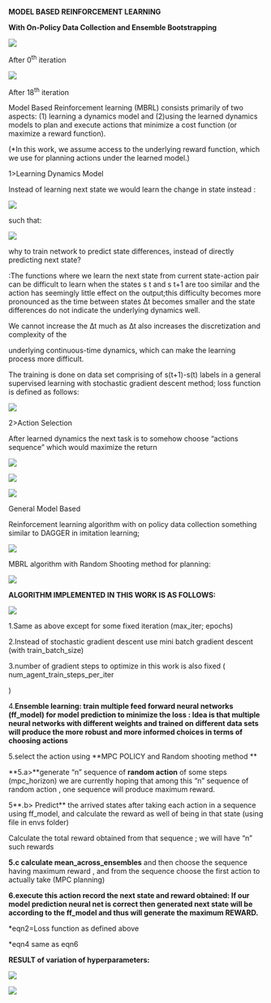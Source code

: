 **MODEL BASED REINFORCEMENT LEARNING**

**With On-Policy Data Collection and Ensemble Bootstrapping**

![](.//media/image1.gif)

After 0<sup>th</sup> iteration

![](.//media/image2.gif)

After 18<sup>th</sup> iteration

Model Based Reinforcement learning (MBRL) consists primarily of two
aspects: (1) learning a dynamics model and (2)using the learned dynamics
models to plan and execute actions that minimize a cost function (or
maximize a reward function).

(\*In this work, we assume access to the underlying reward function,
which we use for planning actions under the learned model.)

1\>Learning Dynamics Model

Instead of learning next state we would learn the change in state
instead :

![](.//media/image3.png)

such that:

![](.//media/image4.png)

why to train network to predict state differences, instead of directly
predicting next state?

:The functions where we learn the next state from current state-action
pair can be difficult to learn when the states s t and s t+1 are too
similar and the action has seemingly little effect on the output;this
difficulty becomes more pronounced as the time between states ∆t becomes
smaller and the state differences do not indicate the underlying
dynamics well.

We cannot increase the ∆t much as ∆t also increases the discretization
and complexity of the

underlying continuous-time dynamics, which can make the learning process
more difficult.

The training is done on data set comprising of s(t+1)-s(t) labels in a
general supervised learning with stochastic gradient descent method;
loss function is defined as follows:

![](.//media/image5.png)

2\>Action Selection

After learned dynamics the next task is to somehow choose “actions
sequence” which would maximize the return

![](.//media/image6.png)

![](.//media/image7.png)

![](.//media/image8.png)

General Model Based

Reinforcement learning algorithm with on policy data collection
something similar to DAGGER in imitation learning;

![](.//media/image9.png)

MBRL algorithm with Random Shooting method for planning:

![](.//media/image10.png)

**ALGORITHM IMPLEMENTED IN THIS WORK IS AS FOLLOWS:**

![](.//media/image11.png)

1.Same as above except for some fixed iteration (max\_iter; epochs)

2.Instead of stochastic gradient descent use mini batch gradient descent
(with train\_batch\_size)

3.number of gradient steps to optimize in this work is also fixed (
num\_agent\_train\_steps\_per\_iter

)

4\.**Ensemble learning: train multiple feed forward neural networks
(ff\_model) for model prediction to minimize the loss : Idea is that
multiple neural networks with different weights and trained on different
data sets will produce the more robust and more informed choices in
terms of choosing actions**

5.select the action using **MPC POLICY and Random shooting method **

**5.a\>**generate “n” sequence of **<span class="underline">random
action</span>** of some steps (mpc\_horizon) we are currently hoping
that among this “n” sequence of random action , one sequence will
produce maximum reward.

5**.b\> Predict** the arrived states after taking each action in a
sequence using ff\_model, and calculate the reward as well of being in
that state (using file in envs folder)

Calculate the total reward obtained from that sequence ; we will have
“n” such rewards

**5.c calculate mean\_across\_ensembles** and then choose the sequence
having maximum reward , and from the sequence choose the first action to
actually take (MPC planning)

**6.**execute this action record the next state and reward obtained**:
If our model prediction neural net is correct then generated next state
will be according to the ff\_model and thus will generate the maximum
REWARD.**

\*eqn2=Loss function as defined above

\*eqn4 same as eqn6

**RESULT of variation of hyperparameters:**

![](.//media/image12.png)

![](.//media/image13.png)
